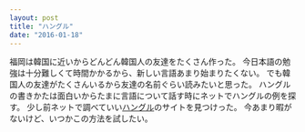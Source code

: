 ```yaml
---
layout: post
title: "ハングル"
date: "2016-01-18"
---
```

福岡は韓国に近いからどんどん韓国人の友達をたくさん作った。
今日本語の勉強は十分難しくて時間かかるから、新しい言語あまり始まりたくない。
でも韓国人の友達がたくさんいるから友達の名前ぐらい読みたいと思った。
ハングルの書きかたは面白いからたまに言語について話す時にネットでハングルの例を探す。
少し前ネットで調べていい[ハングル][]のサイトを見つけった。
今あまり暇がないけど、いつかこの方法を試したい。

[ハングル]: http://josefwigren.com/hangul-in-20-minutes/
